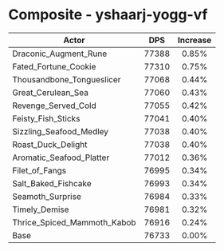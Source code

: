 # Composite - yshaarj-yogg-vf
| Actor | DPS | Increase |
|---|:---:|:---:|
|Draconic_Augment_Rune|77388|0.85%|
|Fated_Fortune_Cookie|77310|0.75%|
|Thousandbone_Tongueslicer|77068|0.44%|
|Great_Cerulean_Sea|77060|0.43%|
|Revenge_Served_Cold|77055|0.42%|
|Feisty_Fish_Sticks|77041|0.40%|
|Sizzling_Seafood_Medley|77038|0.40%|
|Roast_Duck_Delight|77038|0.40%|
|Aromatic_Seafood_Platter|77012|0.36%|
|Filet_of_Fangs|76995|0.34%|
|Salt_Baked_Fishcake|76993|0.34%|
|Seamoth_Surprise|76984|0.33%|
|Timely_Demise|76981|0.32%|
|Thrice_Spiced_Mammoth_Kabob|76916|0.24%|
|Base|76733|0.00%|
